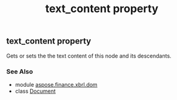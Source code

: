 ﻿---
title: text_content property
second_title: Aspose.Finance for Python via .NET API References
description: 
type: docs
weight: 320
url: /python-net/aspose.finance.xbrl.dom/document/text_content/
is_root: false
---

## text_content property


Gets or sets the the text content of this node and its descendants.

### See Also
* module [aspose.finance.xbrl.dom](../../)
* class [Document](/finance/python-net/aspose.finance.xbrl.dom/document)
